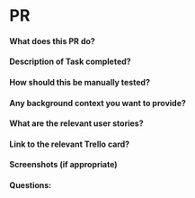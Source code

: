 # PR

#### What does this PR do?

#### Description of Task completed?

#### How should this be manually tested?

#### Any background context you want to provide?

#### What are the relevant user stories?

#### Link to the relevant Trello card?

#### Screenshots (if appropriate)

#### Questions:

